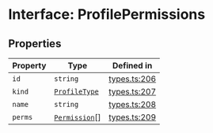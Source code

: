 # Interface: ProfilePermissions

## Properties

| Property | Type | Defined in |
| ------ | ------ | ------ |
| `id` | `string` | [types.ts:206](https://github.com/monerium/js-monorepo/blob/main/packages/sdk/src/types.ts#L206) |
| `kind` | [`ProfileType`](/docs/packages/sdk/enumerations/ProfileType.md) | [types.ts:207](https://github.com/monerium/js-monorepo/blob/main/packages/sdk/src/types.ts#L207) |
| `name` | `string` | [types.ts:208](https://github.com/monerium/js-monorepo/blob/main/packages/sdk/src/types.ts#L208) |
| `perms` | [`Permission`](/docs/packages/sdk/enumerations/Permission.md)[] | [types.ts:209](https://github.com/monerium/js-monorepo/blob/main/packages/sdk/src/types.ts#L209) |
